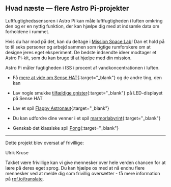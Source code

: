 ## Hvad næste — flere Astro Pi-projekter

Luftfugtighedssensoren i Astro Pi kan måle luftfugtigheden i luften omkring den og er en nyttig funktion, der kan hjælpe dig med at indsamle data om forholdene i rummet.

Hvis du har mod på det, kan du deltage i [Mission Space Lab](https://astro-pi.org/missions/space-lab/)! Dan et hold på to til seks personer og arbejd sammen som rigtige rumforskere om at designe jeres eget eksperiment. De bedste indsendte ideer modtager et Astro Pi-kit, som du kan bruge til at hjælpe med din mission.

Astro Pi måler fugtigheden i ISS i procent af vandkoncentrationen i luften.

+ Få [mere at vide om Sense HAT](https://projects.raspberrypi.org/da-DK/projects/getting-started-with-the-sense-hat){:target="_blank"} og de andre ting, den kan

+ Lav nogle smukke [tilfældige gnister](https://projects.raspberrypi.org/da-DK/projects/sense-hat-random-sparkles){:target="_blank"} på LED-displayet på Sense HAT

+ Lav et spil [Flappy Astronaut](https://projects.raspberrypi.org/da-DK/projects/flappy-astronaut){:target="_blank"}

+ Du kan udfordre dine venner i et spil [marmorlabyrint](https://projects.raspberrypi.org/da-DK/projects/sense-hat-marble-maze){:target="_blank"}

+ Genskab det klassiske spil [Pong](https://projects.raspberrypi.org/da-DK/projects/sense-hat-pong){:target="_blank"}


***
Dette projekt blev oversat af frivillige:

Ulrik Kruse

Takket være frivillige kan vi give mennesker over hele verden chancen for at lære på deres eget sprog. Du kan hjælpe os med at nå endnu flere mennesker ved at melde dig som frivillig oversætter - få mere information på [rpf.io/translate](https://rpf.io/translate).